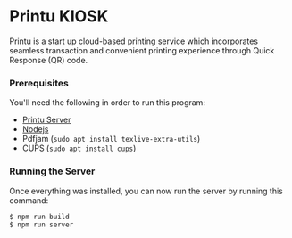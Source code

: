 
# Printu KIOSK
Printu is a start up cloud-based printing service which incorporates seamless
transaction and convenient printing experience through Quick Response (QR) code.


### Prerequisites
You'll need the following in order to run this program:

 * [Printu Server](https://github.com/eidoriantan/printu)
 * [Nodejs](https://nodejs.org)
 * Pdfjam (`sudo apt install texlive-extra-utils`)
 * CUPS (`sudo apt install cups`)


### Running the Server
Once everything was installed, you can now run the server by running this command:

```console
$ npm run build
$ npm run server
```
